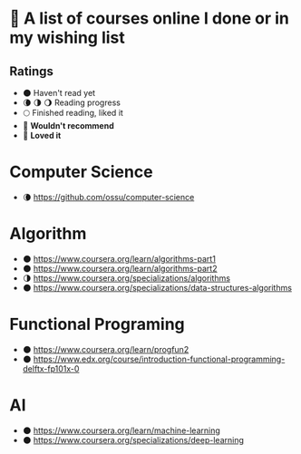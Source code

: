 # :school: A list of courses online I done or in my wishing list

## Ratings

- 🌑 Haven't read yet
- 🌘 🌗 🌖 Reading progress
- 🌕 Finished reading, liked it
- 🌝 **Wouldn't recommend**
- 🌟 **Loved it**

# Computer Science

- 🌘 https://github.com/ossu/computer-science

# Algorithm

- 🌑 https://www.coursera.org/learn/algorithms-part1
- 🌑 https://www.coursera.org/learn/algorithms-part2
- 🌗 https://www.coursera.org/specializations/algorithms
- 🌑 https://www.coursera.org/specializations/data-structures-algorithms

# Functional Programing

- 🌑 https://www.coursera.org/learn/progfun2
- 🌑 https://www.edx.org/course/introduction-functional-programming-delftx-fp101x-0

# AI

- 🌑 https://www.coursera.org/learn/machine-learning
- 🌑 https://www.coursera.org/specializations/deep-learning
